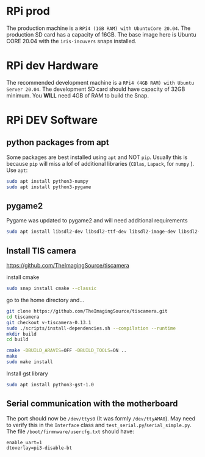 # RPi prod

The production machine is a `RPi4 (1GB RAM) with UbuntuCore 20.04`.
The production SD card has a capacity of 16GB.
The base image here is Ubuntu CORE 20.04 with the `iris-incuvers` snaps installed.

# RPi dev Hardware

The recommended development machine is a `RPi4 (4GB RAM) with Ubuntu Server 20.04`. The development SD card should have capacity of 32GB minimum.
You **WILL** need 4GB of RAM to build the Snap.

# RPi DEV Software

## python packages from apt
Some packages are best installed using `apt` and NOT `pip`.
Usually this is because `pip` will miss a lof of additional libraries (`CBlas`, `Lapack`, for `numpy` ). Use `apt`:
``` bash
sudo apt install python3-numpy
sudo apt install python3-pygame

```

## pygame2

Pygame was updated to pygame2 and will need additional requirements
``` bash
sudo apt install libsdl2-dev libsdl2-ttf-dev libsdl2-image-dev libsdl2-mixer-dev
```

## Install TIS camera
https://github.com/TheImagingSource/tiscamera

install cmake
```bash
sudo snap install cmake --classic
```

go to the home directory and...
``` bash
git clone https://github.com/TheImagingSource/tiscamera.git
cd tiscamera
git checkout v-tiscamera-0.13.1
sudo ./scripts/install-dependencies.sh --compilation --runtime
mkdir build
cd build
```
``` bash
cmake -DBUILD_ARAVIS=OFF -DBUILD_TOOLS=ON ..
make
sudo make install
```

Install gst library
```bash
sudo apt install python3-gst-1.0
```

## Serial communication with the motherboard

The port should now be `/dev/ttys0` (It was formly `/dev/ttyAMA0`).
May need to verify this in the `Interface` class and `test_serial.py`/`serial_simple.py`.
The file `/boot/firmnware/usercfg.txt` should have:
```
enable_uart=1
dtoverlay=pi3-disable-bt
```


